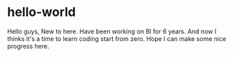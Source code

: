 # hello-world

Hello guys,
New to here. 
Have been working on BI for 6 years.
And now I thinks it's a time to learn coding start from zero.
Hope I can make some nice progress here. 
